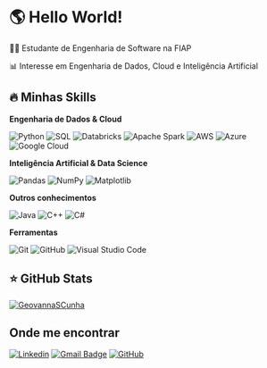 # 🌎 Hello World!
👩‍💻 Estudante de Engenharia de Software na FIAP

📊 Interesse em Engenharia de Dados, Cloud e Inteligência Artificial

## 🔥 Minhas Skills

**Engenharia de Dados & Cloud**

![Python](https://img.shields.io/badge/-Python-333333?style=flat&logo=Python&logoColor=1572B6)
![SQL](https://img.shields.io/badge/-SQL-333333?style=flat&logo=postgresql)
![Databricks](https://img.shields.io/badge/-Databricks-333333?style=flat&logo=databricks&logoColor=FF3621)
![Apache Spark](https://img.shields.io/badge/-Apache%20Spark-333333?style=flat&logo=apachespark&logoColor=E25A1C)
![AWS](https://img.shields.io/badge/-AWS-333333?style=flat&logo=amazon-aws&logoColor=FF9900)
![Azure](https://img.shields.io/badge/-Azure-333333?style=flat&logo=microsoftazure&logoColor=0078D4)
![Google Cloud](https://img.shields.io/badge/-GCP-333333?style=flat&logo=googlecloud&logoColor=4285F4)

**Inteligência Artificial & Data Science**

![Pandas](https://img.shields.io/badge/-Pandas-333333?style=flat&logo=pandas)
![NumPy](https://img.shields.io/badge/-NumPy-333333?style=flat&logo=numpy)
![Matplotlib](https://img.shields.io/badge/-Matplotlib-333333?style=flat&logo=plotly&logoColor=3F4F75)

**Outros conhecimentos**

![Java](https://img.shields.io/badge/-Java-333333?style=flat&logo=Java&logoColor=007396)
![C++](https://img.shields.io/badge/-C++-333333?style=flat&logo=cplusplus&logoColor=00599C)
![C#](https://img.shields.io/badge/-C%23-333333?style=flat&logo=csharp&logoColor=239120)

**Ferramentas**

![Git](https://img.shields.io/badge/-Git-333333?style=flat&logo=git)
![GitHub](https://img.shields.io/badge/-GitHub-333333?style=flat&logo=github)
![Visual Studio Code](https://img.shields.io/badge/-VSCode-333333?style=flat&logo=visual-studio-code&logoColor=007ACC)

## ⭐ GitHub Stats

[![GeovannaSCunha](https://github-readme-stats.vercel.app/api/top-langs/?username=GeovannaSCunha&hide=html&layout=compact&theme=dracula)](https://github.com/anuraghazra/github-readme-stats)


## Onde me encontrar

[![Linkedin](	https://img.shields.io/badge/LinkedIn-0077B5?style=for-the-badge&logo=linkedin&logoColor=white&link=https://www.linkedin.com/in/geovanna-silva-cunha-b027b1209/)](https://www.linkedin.com/in/geovanna-silva-cunha-b027b1209/)
[![Gmail Badge](https://img.shields.io/badge/Gmail-D14836?style=for-the-badge&logo=gmail&logoColor=white&link=mailto:geovanna.scunha@gmail.com)](mailto:geovanna.scunha@gmail.com)
[![GitHub](https://img.shields.io/github/followers/GeovannaSCunha?label=follow&style=social)](https://github.com/GeovannaSCunha) 
